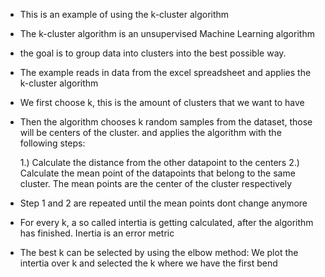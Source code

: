- This is an example of using the k-cluster algorithm

- The k-cluster algorithm is an unsupervised Machine Learning algorithm

- the goal is to group data into clusters into the best possible way.


- The example reads in data from the excel spreadsheet and applies the k-cluster algorithm

- We first choose k, this is the amount of clusters that we want to have

- Then the algorithm chooses k random samples from the dataset, those will be centers of the cluster.
  and applies the algorithm with the following steps:

   1.) Calculate the distance from the other datapoint to the centers 
   2.) Calculate the mean point of the datapoints that belong to the same cluster. The mean points are the center of the cluster respectively

- Step 1 and 2 are repeated until the mean points dont change anymore

- For every k, a so called intertia is getting calculated, after the algorithm has finished. Inertia is an error metric
  
- The best k can be selected by using the elbow method: We plot the intertia over k and selected the k where we have the first bend
